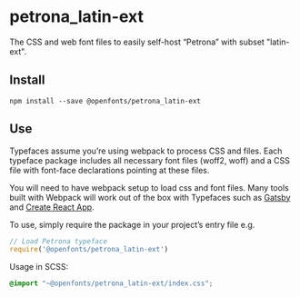 
# petrona_latin-ext

The CSS and web font files to easily self-host “Petrona” with subset "latin-ext".

## Install

`npm install --save @openfonts/petrona_latin-ext`

## Use

Typefaces assume you’re using webpack to process CSS and files. Each typeface
package includes all necessary font files (woff2, woff) and a CSS file with
font-face declarations pointing at these files.

You will need to have webpack setup to load css and font files. Many tools built
with Webpack will work out of the box with Typefaces such as [Gatsby](https://github.com/gatsbyjs/gatsby)
and [Create React App](https://github.com/facebookincubator/create-react-app).

To use, simply require the package in your project’s entry file e.g.

```javascript
// Load Petrona typeface
require('@openfonts/petrona_latin-ext')
```

Usage in SCSS:
```scss
@import "~@openfonts/petrona_latin-ext/index.css";
```
